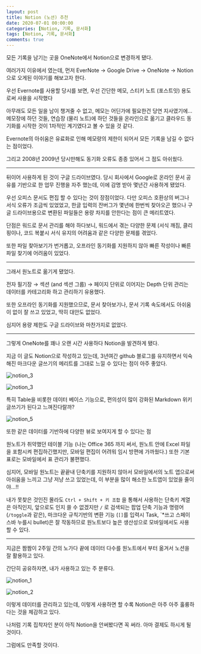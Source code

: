 ```yaml
---
layout: post
title: Notion (노션) 추천
date: 2020-07-01 00:00:00
categories: [Notion, 기록, 문서화]
tags: [Notion, 기록, 문서화]
comments: true
---
```


모든 기록을 남기는 곳을 OneNote에서 Notion으로 변경하게 됐다.

여러가지 이유에서 였는데, 먼저 EverNote → Google Drive → OneNote → Notion 으로 오게된 이야기를 해보고자 한다.

우선 Evernote를 사용할 당시를 보면, 우선 간단한 메모, 스티키 노트 (포스트잇) 용도로써 사용을 시작했다

아무래도 모든 일을 남이 챙겨줄 수 없고, 메모는 어딘가에 필요한건 당연 지사였기에... 메모장에 하던 것들, 연습장 (물리 노트)에 하던 것들을 온라인으로 옮기고 클라우드 동기화를 시작한 것이 1차적인 계기였다고 볼 수 있을 것 같다.

Evernote의 아쉬움은 유료화로 인해 메모량의 제한이 되어서 모든 기록을 남길 수 없다는 점이었다.

그리고 2008년 2009년 당시만해도 동기화 오류도 종종 있어서 그 점도 아쉬웠다.

---

뒤이어 사용하게 된 것이 구글 드라이브였다. 당시 회사에서 Google로 온라인 문서 공유를 기반으로 한 업무 진행을 자주 했는데, 이에 감명 받아 몇년간 사용하게 됐었다.

우선 오피스 문서도 편집 할 수 있다는 것이 장점이었다. 다만 오피스 호환상의 버그나 서식 오류가 조금씩 있었었고, 한글 입력의 잔버그가 몇년에 한번씩 찾아오곤 했으나 구글 드라이브용으로 변환된 파일들은 용량 차지를 안한다는 점이 큰 메리트였다.

단점은 워드로 문서 관리를 해야 하다보니, 워드에서 겪는 다양한 문제 (서식 깨짐, 클리핑이나, 코드 복붙시 서식 유지의 어려움과 같은 다양한 문제를 겪었다.

또한 파일 찾아보기가 번거롭고, 오프라인 동기화를 지원하지 않아 빠른 작성이나 빠른 파일 찾기에 어려움이 있었다.

---

그래서 원노트로 옮기게 됐었다.

전자 필기장 → 섹션 (and 섹션 그룹) → 페이지 단위로 이어지는 Depth 단위 관리는 데이터를 카테고리화 하고 관리하기 유용했다.

또한 오프라인 동기화를 지원했으므로, 문서 찾아보기나, 문서 기록 속도에서도 아쉬움이 없이 잘 쓰고 있었고, 딱히 대안도 없었다.

심지어 용량 제한도 구글 드라이브와 마찬가지로 없었다.

---

그렇게 OneNote를 꽤나 오랜 시간 사용하다 Notion을 발견하게 됐다.

지금 이 글도 Notion으로 작성하고 있는데, 3년여간 github 블로그를 유지하면서 익숙해진 마크다운 글쓰기의 메리트를 그대로 느낄 수 있다는 점이 아주 좋았다.

![notion_3](/images/notion_3.jpg)

![notion_3](/images/notion_4.jpg)

특히 Table을 비롯한 데이터 베이스 기능으로, 편의성이 많이 강화된 Markdown 위키 글쓰기가 된다고 느껴진다랄까?

![notion_5](/images/notion_5.jpg)

또한 같은 데이터를 기반하에 다양한 뷰로 보여지게 할 수 있다는 점

원노트가 취약했던 테이블 기능 (나는 Office 365 까지 써서, 원노트 안에 Excel 파일을 포함시켜 편집하긴했지만, 모바일 편집이 어려워 임시 방편에 가까웠다.) 또한 기본 표로는 모바일에서 표 관리가 불편했다.

심지어, 모바일 원노트는 끝끝내 단축키를 지원하지 않아서 모바일에서의 노트 앱으로써 아쉬움을 느끼고 그냥 저냥 쓰고 있었는데, 이 부분을 많이 해소한 노트앱이 있었을 줄이야...!! 

내가 못찾은 것인진 몰라도 `Ctrl + Shift + 키 조합` 을 통해서 사용하는 단축키 계열은 아직인지, 앞으로도 인지 쓸 수 없겠지만 `/` 로 검색되는 팝업 단축 기능과 명령어 (`/toggle`과 같은), 마크다운 규칙기반의 변환 기능 (`[]`를 입력시 Task, `*쓰고 스페이스바 누를시 bullet)은 잘 작동하므로 원노트보다 높은 생산성으로 모바일에서도 사용 할 수 있다.

---

지금은 짬짬이 2주일 간의 노가다 끝에 데이터 다수를 원노트에서 부터 옮겨서 노션을 잘 활용하고 있다.

간단히 공유하자면, 내가 사용하고 있는 주 분류다.

![notion_1](/images/notion_1.jpg)

![notion_2](/images/notion_2.jpg)

이렇게 데이터를 관리하고 있는데, 이렇게 사용하면 할 수록 Notion은 아주 아주 훌륭하다는 것을 체감하고 있다.

나처럼 기록 집착자인 분이 아직 Notion을 안써봤다면 꼭 써라. 아마 결제도 하시게 될 것이다.

그럼에도 만족할 것이다.